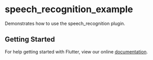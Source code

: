 # speech_recognition_example

Demonstrates how to use the speech_recognition plugin.

## Getting Started

For help getting started with Flutter, view our online
[documentation](http://flutter.io/).
